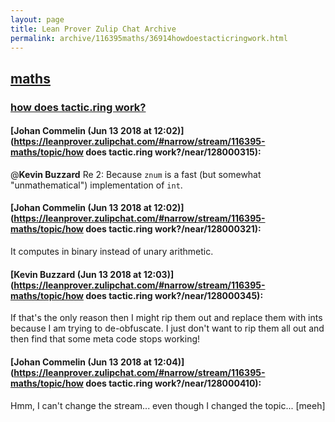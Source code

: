 ```yaml
---
layout: page
title: Lean Prover Zulip Chat Archive 
permalink: archive/116395maths/36914howdoestacticringwork.html
---
```


## [maths](index.html)
### [how does tactic.ring work?](36914howdoestacticringwork.html)

#### [Johan Commelin (Jun 13 2018 at 12:02)](https://leanprover.zulipchat.com/#narrow/stream/116395-maths/topic/how does tactic.ring work?/near/128000315):
@**Kevin Buzzard** Re 2: Because `znum` is a fast (but somewhat "unmathematical") implementation of `int`.

#### [Johan Commelin (Jun 13 2018 at 12:02)](https://leanprover.zulipchat.com/#narrow/stream/116395-maths/topic/how does tactic.ring work?/near/128000321):
It computes in binary instead of unary arithmetic.

#### [Kevin Buzzard (Jun 13 2018 at 12:03)](https://leanprover.zulipchat.com/#narrow/stream/116395-maths/topic/how does tactic.ring work?/near/128000345):
If that's the only reason then I might rip them out and replace them with ints because I am trying to de-obfuscate. I just don't want to rip them all out and then find that some meta code stops working!

#### [Johan Commelin (Jun 13 2018 at 12:04)](https://leanprover.zulipchat.com/#narrow/stream/116395-maths/topic/how does tactic.ring work?/near/128000410):
Hmm, I can't change the stream... even though I changed the topic... [meeh]

